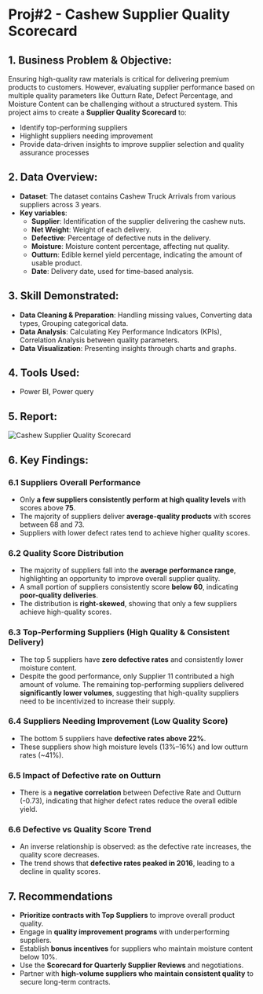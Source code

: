 # Proj#2 - Cashew Supplier Quality Scorecard
## 1.	Business Problem & Objective:
Ensuring high-quality raw materials is critical for delivering premium products to customers. However, evaluating supplier performance based on multiple quality parameters like Outturn Rate, Defect Percentage, and Moisture Content can be challenging without a structured system.
This project aims to create a **Supplier Quality Scorecard** to:
- Identify top-performing suppliers
- Highlight suppliers needing improvement
- Provide data-driven insights to improve supplier selection and quality assurance processes

## 2.	Data Overview:
- **Dataset**: The dataset contains Cashew Truck Arrivals from various suppliers across 3 years.
- **Key variables**:
  + **Supplier**: Identification of the supplier delivering the cashew nuts.
  + **Net Weight**: Weight of each delivery.
  + **Defective**: Percentage of defective nuts in the delivery.
  + **Moisture**: Moisture content percentage, affecting nut quality.
  + **Outturn**: Edible kernel yield percentage, indicating the amount of usable product.
  + **Date**: Delivery date, used for time-based analysis.
## 3.	Skill Demonstrated:
- **Data Cleaning & Preparation**: Handling missing values, Converting data types, Grouping categorical data.
- **Data Analysis**: Calculating Key Performance Indicators (KPIs), Correlation Analysis between quality parameters.
- **Data Visualization**: Presenting insights through charts and graphs.
## 4.	Tools Used:
- Power BI, Power query
## 5.	Report:
![Cashew Supplier Quality Scorecard](https://github.com/user-attachments/assets/264b1304-6aa7-49a9-a2e0-547c66f3f18e)

## 6.	Key Findings:
### 6.1 Suppliers Overall Performance
- Only **a few suppliers consistently perform at high quality levels** with scores above **75**.
- The majority of suppliers deliver **average-quality products** with scores between 68 and 73.
- Suppliers with lower defect rates tend to achieve higher quality scores.
### 6.2 Quality Score Distribution
- The majority of suppliers fall into the **average performance range**, highlighting an opportunity to improve overall supplier quality.
- A small portion of suppliers consistently score **below 60**, indicating **poor-quality deliveries**.
- The distribution is **right-skewed**, showing that only a few suppliers achieve high-quality scores.
### 6.3 Top-Performing Suppliers (High Quality & Consistent Delivery)
- The top 5 suppliers have **zero defective rates** and consistently lower moisture content.
- Despite the good performance, only Supplier 11 contributed a high amount of volume. The remaining top-performing suppliers delivered **significantly lower volumes**, suggesting that high-quality suppliers need to be incentivized to increase their supply.
### 6.4 Suppliers Needing Improvement (Low Quality Score)
- The bottom 5 suppliers have **defective rates above 22%**.
- These suppliers show high moisture levels (13%–16%) and low outturn rates (~41%).
### 6.5 Impact of Defective rate on Outturn
- There is a **negative correlation** between Defective Rate and Outturn (-0.73), indicating that higher defect rates reduce the overall edible yield.
### 6.6 Defective vs Quality Score Trend
- An inverse relationship is observed: as the defective rate increases, the quality score decreases.
- The trend shows that **defective rates peaked in 2016**, leading to a decline in quality scores.

## 7. Recommendations
- **Prioritize contracts with Top Suppliers** to improve overall product quality.
- Engage in **quality improvement programs** with underperforming suppliers.
- Establish **bonus incentives** for suppliers who maintain moisture content below 10%.
- Use the **Scorecard for Quarterly Supplier Reviews** and negotiations.
- Partner with **high-volume suppliers who maintain consistent quality** to secure long-term contracts.
